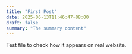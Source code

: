 ```yaml
---
title: "First Post"
date: 2025-06-13T11:46:47+08:00
draft: false
summary: "The summary content"
---
```


Test file to check how it appears on real website.